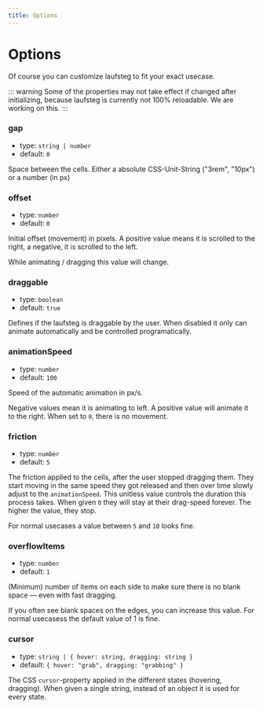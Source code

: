 ```yaml
---
title: Options
---
```


# Options

Of course you can customize laufsteg to fit your exact usecase.

::: warning
Some of the properties may not take effect if changed after initializing, because laufsteg is currently not 100% reloadable. We are working on this.
:::

### gap
- type: `string | number`
- default: `0`

Space between the cells. Either a absolute CSS-Unit-String ("3rem", "10px") or a number (in px)

### offset

- type: `number`
- default: `0`

Initial offset (movement) in pixels. A positive value means it is scrolled to the right, a negative, it is scrolled to the left.

While animating / dragging this value will change.

### draggable

- type: `boolean`
- default: `true`

Defines if the laufsteg is draggable by the user. When disabled it only can animate automatically and be controlled programatically.

### animationSpeed

- type: `number`
- default: `100`

Speed of the automatic animation in px/s.

Negative values mean it is animating to left. A positive value will animate it to the right. When set to `0`, there is no movement.

### friction

- type: `number`
- default: `5`

The friction applied to the cells, after the user stopped dragging them. They start moving in the same speed they got released and then over time slowly adjust to the `animationSpeed`.
This unitless value controls the duration this process takes. When given `0` they will stay at their drag-speed forever. The higher the value, they stop.

For normal usecases a value between `5` and `10` looks fine.

### overflowItems

- type: `number`
- default: `1`

(Minimum) number of items on each side to make sure there is no blank space — even with fast dragging.

If you often see blank spaces on the edges, you can increase this value. For normal usecasess the default value of 1 is fine.

### cursor

- type: `string | { hover: string, dragging: string }`
- default: `{ hover: "grab", dragging: "grabbing" }`

The CSS `cursor`-property applied in the different states (hovering, dragging). When given a single string, instead of an object it is used for every state.
